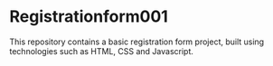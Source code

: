 # Registrationform001
This repository contains a basic registration form project, built using technologies such as HTML, CSS and Javascript.
